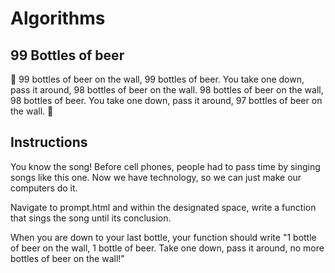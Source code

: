 # Algorithms

## 99 Bottles of beer

🎵
99 bottles of beer on the wall, 99 bottles of beer. You take one down, pass it around, 98 bottles of beer on the wall. 
98 bottles of beer on the wall, 98 bottles of beer. You take one down, pass it around, 97 bottles of beer on the wall. 
🎵

## Instructions

You know the song! Before cell phones, people had to pass time by singing songs like this one. Now we have technology, so we can just make our computers do it. 

Navigate to prompt.html and within the designated space, write a function that sings the song until its conclusion.

When you are down to your last bottle, your function should write "1 bottle of beer on the wall, 1 bottle of beer. Take one down, pass it around, no more bottles of beer on the wall!"